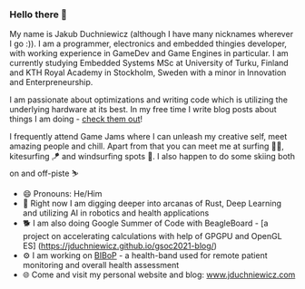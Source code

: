 ### Hello there 👋

My name is Jakub Duchniewicz (although I have many nicknames wherever I go :)). I am a programmer, electronics and embedded thingies developer, with working experience in GameDev and Game Engines in particular. I am currently studying Embedded Systems MSc at University of Turku, Finland and KTH Royal Academy in Stockholm, Sweden with a minor in Innovation and Enterpreneurship. 

I am passionate about optimizations and writing code which is utilizing the underlying hardware at its best. In my free time I write blog posts about things I am doing - [check them out](https://jduchniewicz.com/posts/)!

I frequently attend Game Jams where I can unleash my creative self, meet amazing people and chill. Apart from that you can meet me at surfing 🏄‍♂️, kitesurfing 🪁 and windsurfing spots 🤙. I also happen to do some skiing both on and off-piste ⛷️

- 😄 Pronouns: He/Him
- 🌱 Right now I am digging deeper into arcanas of Rust, Deep Learning and utilizing AI in robotics and health applications
- 🐕 I am also doing Google Summer of Code with BeagleBoard - [a project on accelerating calculations with help of GPGPU and OpenGL ES] (https://jduchniewicz.github.io/gsoc2021-blog/)
- ⚙️ I am working on [BIBoP](https://github.com/JDuchniewicz/BIBoP) - a health-band used for remote patient monitoring and overall health assessment
- 🌐 Come and visit my personal website and blog: www.jduchniewicz.com
